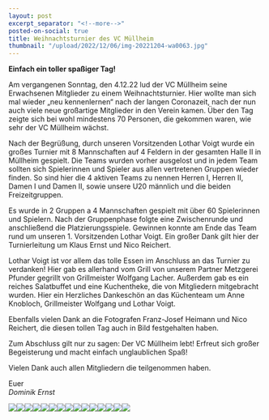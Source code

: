 ```yaml
---
layout: post
excerpt_separator: "<!--more-->"
posted-on-social: true
title: Weihnachtsturnier des VC Müllheim
thumbnail: "/upload/2022/12/06/img-20221204-wa0063.jpg"
---
```

**Einfach ein toller spaßiger Tag!**

Am vergangenen Sonntag, den 4.12.22 lud der VC Müllheim seine Erwachsenen Mitglieder zu einem Weihnachtsturnier. Hier wollte man sich mal wieder „neu kennenlernen“ nach der langen Coronazeit, nach der nun auch viele neue großartige Mitglieder in den Verein kamen. Über den Tag zeigte sich bei wohl mindestens 70 Personen, die gekommen waren, wie sehr der VC Müllheim wächst.

Nach der Begrüßung, durch unseren Vorsitzenden Lothar Voigt wurde ein großes Turnier mit 8 Mannschaften auf 4 Feldern in der gesamten Halle II in Müllheim gespielt. Die Teams wurden vorher ausgelost und in jedem Team sollten sich Spielerinnen und Spieler aus allen vertretenen Gruppen wieder finden. So sind hier die 4 aktiven Teams zu nennen Herren I, Herren II, Damen I und Damen II, sowie unsere U20 männlich und die beiden Freizeitgruppen.

Es wurde in 2 Gruppen a 4 Mannschaften gespielt mit über 60 Spielerinnen und Spielern. Nach der Gruppenphase folgte eine Zwischenrunde und anschließend die Platzierungsspiele.  Gewinnen konnte am Ende das Team rund um unseren 1. Vorsitzenden Lothar Voigt. Ein großer Dank gilt hier der Turnierleitung um Klaus Ernst und Nico Reichert.

Lothar Voigt ist vor allem das tolle Essen im Anschluss an das Turnier zu verdanken! Hier gab es allerhand vom Grill von unserem Partner Metzgerei Pfunder gegrillt von Grillmeister Wolfgang Lacher. Außerdem gab es ein reiches Salatbuffet und eine Kuchentheke, die von Mitgliedern mitgebracht wurden. Hier ein Herzliches Dankeschön an das Küchenteam um Anne Knobloch, Grillmeister Wolfgang und Lothar Voigt.

Ebenfalls vielen Dank an die Fotografen Franz-Josef Heimann und Nico Reichert, die diesen tollen Tag auch in Bild festgehalten haben.

Zum Abschluss gilt nur zu sagen: Der VC Müllheim lebt! Erfreut sich großer Begeisterung und macht einfach unglaublichen Spaß!

Vielen Dank auch allen Mitgliedern die teilgenommen haben.

Euer  
_Dominik Ernst_

![](/upload/2022/12/06/img-20221204-wa0006.jpg)![](/upload/2022/12/06/img-20221204-wa0009.jpg)![](/upload/2022/12/06/img-20221204-wa0055.jpg)![](/upload/2022/12/06/img-20221204-wa0114.jpg)![](/upload/2022/12/06/img-20221204-wa0096.jpg)![](/upload/2022/12/06/img-20221204-wa0026.jpg)![](/upload/2022/12/06/img-20221204-wa0027.jpg)![](/upload/2022/12/06/img-20221204-wa0028.jpg)![](/upload/2022/12/06/img-20221204-wa0029.jpg)![](/upload/2022/12/06/img-20221204-wa0036.jpg)![](/upload/2022/12/06/img-20221204-wa0037.jpg)![](/upload/2022/12/06/img-20221204-wa0043.jpg)![](/upload/2022/12/06/img-20221204-wa0033.jpg)![](/upload/2022/12/06/img-20221204-wa0035.jpg)![](/upload/2022/12/06/img-20221204-wa0065.jpg)